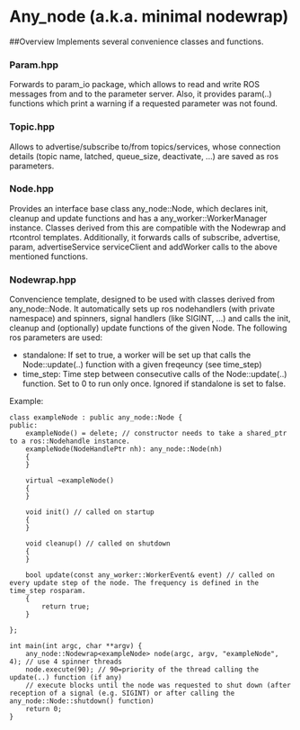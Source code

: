 # Any_node (a.k.a. minimal nodewrap)

##Overview
Implements several convenience classes and functions.

### Param.hpp
Forwards to param_io package, which allows to read and write ROS messages from and to the parameter server. Also, it provides param(..) functions which print a warning if a requested parameter was not found.

### Topic.hpp
Allows to advertise/subscribe to/from topics/services, whose connection details (topic name, latched, queue_size, deactivate, ...) are saved as ros parameters.

### Node.hpp
Provides an interface base class any_node::Node, which declares init, cleanup and update functions and has a any_worker::WorkerManager instance.
Classes derived from this are compatible with the Nodewrap and rtcontrol templates.
Additionally, it forwards calls of subscribe, advertise, param, advertiseService serviceClient and addWorker calls to the above mentioned functions.

### Nodewrap.hpp
Convencience template, designed to be used with classes derived from any_node::Node. It automatically sets up ros nodehandlers (with private namespace) and spinners, signal handlers (like SIGINT, ...) and calls the init, cleanup and (optionally) update functions of the given Node. The following ros parameters are used:

- standalone: If set to true, a worker will be set up that calls the Node::update(..) function with a given freqeuncy (see time_step) 
- time_step: Time step between consecutive calls of the Node::update(..) function. Set to 0 to run only once. Ignored if standalone is set to false.

Example:

    class exampleNode : public any_node::Node {
    public:
        exampleNode() = delete; // constructor needs to take a shared_ptr to a ros::Nodehandle instance.
        exampleNode(NodeHandlePtr nh): any_node::Node(nh)
        {
        }
        
        virtual ~exampleNode()
        {
        }
        
        void init() // called on startup
        {
        }
        
        void cleanup() // called on shutdown
        {
        }
        
        bool update(const any_worker::WorkerEvent& event) // called on every update step of the node. The frequency is defined in the time_step rosparam.
        {
            return true;
        }
        
    };
    
    int main(int argc, char **argv) {
        any_node::Nodewrap<exampleNode> node(argc, argv, "exampleNode", 4); // use 4 spinner threads
        node.execute(90); // 90=priority of the thread calling the update(..) function (if any)
        // execute blocks until the node was requested to shut down (after reception of a signal (e.g. SIGINT) or after calling the any_node::Node::shutdown() function) 
        return 0;
    }

